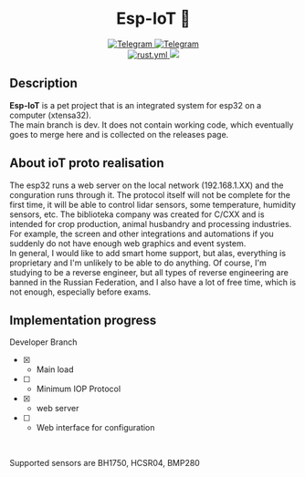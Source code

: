 <h1 align="center"> Esp-IoT 🗼 </h1>
<div align = "center">

<a href="https://t.me/ArcaneDevStudio" target="_blank" rel="noopener noreferrer">
    <img src="https://img.shields.io/badge/Telegram-Channel-blue?style=flat-square&logo=telegram" alt="Telegram">
</a>
<a href="https://t.me/Nam4iks" target="_blank" rel="noopener noreferrer">
    <img src="https://img.shields.io/badge/Telegram-Contact-blue?style=flat-square&logo=telegram" alt="Telegram">
</a>
<br>
<a href="https://github.com/Nam4ik/esp-ioT/actions", target="_blank", rel="noopener noreferrer">
    <img src="https://github.com/Nam4ik/esp-iot/actions/workflows/rust.yml/badge.svg?event=push", alt="rust.yml">
</a> 
<img src="https://img.shields.io/badge/Version-v0.1-blue.svg">
<br>
</div>

## Description 

**Esp-IoT** is a pet project that is an integrated system for esp32 on a computer (xtensa32).
<br>
The main branch is dev. It does not contain working code, which eventually goes to merge here and is collected on the releases page.

## About ioT proto realisation
The esp32 runs a web server on the local network (192.168.1.XX) and the conguration runs through it. The protocol itself will not be complete for the first time, it will be able to control lidar sensors, some temperature, humidity
sensors, etc.
The biblioteka company was created for C/CXX and is intended for crop production, animal husbandry and processing industries. For example, the screen and other integrations and automations if you suddenly do not have enough web graphics and event system.
<br>
In general, I would like to add smart home support, but alas, everything is proprietary and I'm unlikely to be able to do anything. Of course, I'm studying to be a reverse engineer, but all types of reverse engineering are banned in the Russian Federation, and I also have a lot of free time,
which is not enough, especially before exams. 

## Implementation progress

Developer Branch
- [x] - Main load
- [ ] - Minimum IOP Protocol
- [x] - web server
- [ ] - Web interface for configuration

<br>

Supported sensors are BH1750, HCSR04, BMP280